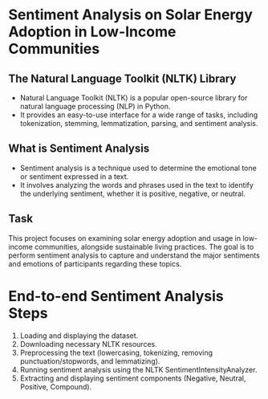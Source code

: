 # Sentiment Analysis on Solar Energy Adoption in Low-Income Communities

## The Natural Language Toolkit (NLTK) Library
- Natural Language Toolkit (NLTK) is a popular open-source library for natural language processing (NLP) in Python.
- It provides an easy-to-use interface for a wide range of tasks, including tokenization, stemming, lemmatization, parsing, and sentiment analysis.

## What is Sentiment Analysis
- Sentiment analysis is a technique used to determine the emotional tone or sentiment expressed in a text.
- It involves analyzing the words and phrases used in the text to identify the underlying sentiment, whether it is positive, negative, or neutral.

## Task
This project focuses on examining solar energy adoption and usage in low-income communities, alongside sustainable living practices. The goal is to perform sentiment analysis to capture and understand the major sentiments and emotions of participants regarding these topics.

# End-to-end Sentiment Analysis Steps 
1. Loading and displaying the dataset.
2. Downloading necessary NLTK resources.
3. Preprocessing the text (lowercasing, tokenizing, removing punctuation/stopwords, and lemmatizing).
4. Running sentiment analysis using the NLTK SentimentIntensityAnalyzer.
5. Extracting and displaying sentiment components (Negative, Neutral, Positive, Compound).
